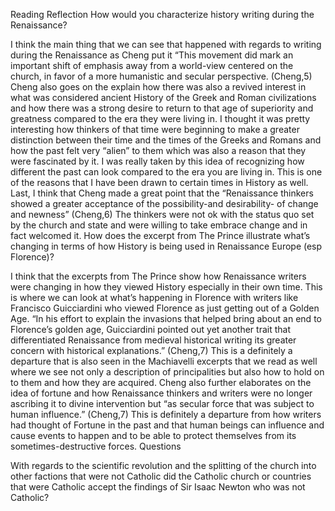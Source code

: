 Reading Reflection
How would you characterize history writing during the Renaissance?

I think the main thing that we can see that happened with regards to writing during the Renaissance as Cheng put it “This movement did mark an important shift of emphasis away from a world-view centered on the church, in favor of a more humanistic and secular perspective. (Cheng,5) Cheng also goes on the explain how there was also a revived interest in what was considered ancient History of the Greek and Roman civilizations and how there was a strong desire to return to that age of superiority and greatness compared to the era they were living in. I thought it was pretty interesting how thinkers of that time were beginning to make a greater distinction between their time and the times of the Greeks and Romans and how the past felt very “alien” to them which was also a reason that they were fascinated by it. I was really taken by this idea of recognizing how different the past can look compared to the era you are living in. This is one of the reasons that I have been drawn to certain times in History as well. Last, I think that Cheng made a great point that the “Renaissance thinkers showed a greater acceptance of the possibility-and desirability- of change and newness” (Cheng,6) The thinkers were not ok with the status quo set by the church and state and were willing to take embrace change and in fact welcomed it. 
How does the excerpt from The Prince illustrate what’s changing in terms of how History is being used in Renaissance Europe (esp Florence)?
	
  I think that the excerpts from The Prince show how Renaissance writers were changing in how they viewed History especially in their own time. This is where we can look at what’s happening in Florence with writers like Francisco Guicciardini who viewed Florence as just getting out of a Golden Age.  “In his effort to explain the invasions that helped bring about an end to Florence’s golden age, Guicciardini pointed out yet another trait that differentiated Renaissance from medieval historical writing its greater concern with historical explanations.” (Cheng,7) This is a definitely a departure that is also seen in the Machiavelli excerpts that we read as well where we see not only a description of principalities but also how to hold on to them and how they are acquired. Cheng also further elaborates on the idea of fortune and how Renaissance thinkers and writers were no longer ascribing it to divine intervention but “as secular force that was subject to human influence.” (Cheng,7) This is definitely a departure from how writers had thought of Fortune in the past and  that human beings can influence and cause events to happen and to be able to protect themselves from its sometimes-destructive forces. 
Questions 

With regards to the scientific revolution and the splitting of the church into other factions that were not Catholic did the Catholic church or countries that were Catholic accept the findings of Sir Isaac Newton who was not Catholic? 
